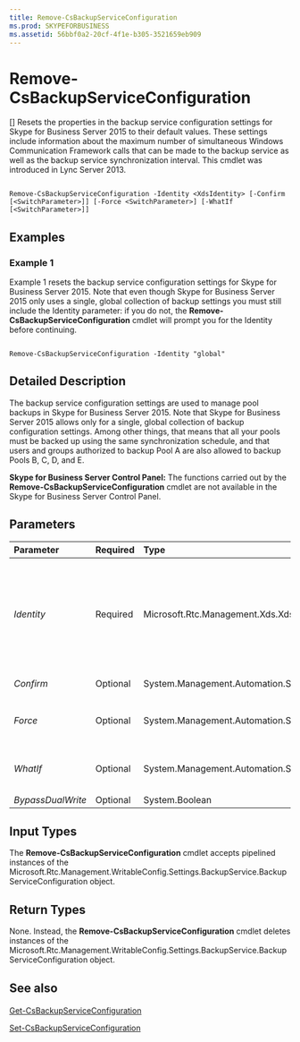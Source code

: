 ```yaml
---
title: Remove-CsBackupServiceConfiguration
ms.prod: SKYPEFORBUSINESS
ms.assetid: 56bbf0a2-20cf-4f1e-b305-3521659eb909
---
```



# Remove-CsBackupServiceConfiguration
[]
Resets the properties in the backup service configuration settings for Skype for Business Server 2015 to their default values. These settings include information about the maximum number of simultaneous Windows Communication Framework calls that can be made to the backup service as well as the backup service synchronization interval. This cmdlet was introduced in Lync Server 2013.
  
    
    


```

Remove-CsBackupServiceConfiguration -Identity <XdsIdentity> [-Confirm [<SwitchParameter>]] [-Force <SwitchParameter>] [-WhatIf [<SwitchParameter>]]

```


## Examples
<a name="Examples"> </a>


### Example 1

Example 1 resets the backup service configuration settings for Skype for Business Server 2015. Note that even though Skype for Business Server 2015 only uses a single, global collection of backup settings you must still include the Identity parameter: if you do not, the **Remove-CsBackupServiceConfiguration** cmdlet will prompt you for the Identity before continuing.
  
    
    

```

Remove-CsBackupServiceConfiguration -Identity "global"
```


## Detailed Description
<a name="DetailedDescription"> </a>

The backup service configuration settings are used to manage pool backups in Skype for Business Server 2015. Note that Skype for Business Server 2015 allows only for a single, global collection of backup configuration settings. Among other things, that means that all your pools must be backed up using the same synchronization schedule, and that users and groups authorized to backup Pool A are also allowed to backup Pools B, C, D, and E.
  
    
    
 **Skype for Business Server Control Panel:** The functions carried out by the **Remove-CsBackupServiceConfiguration** cmdlet are not available in the Skype for Business Server Control Panel.
  
    
    

## Parameters
<a name="DetailedDescription"> </a>



|**Parameter**|**Required**|**Type**|**Description**|
|:-----|:-----|:-----|:-----|
| _Identity_ <br/> |Required  <br/> |Microsoft.Rtc.Management.Xds.XdsIdentity  <br/> |Unique Identity of the backup service configuration settings. Although you can only have a single, global instance of these settings, you still need to specify an Identity when calling the **Remove-CsBackupServiceConfiguration** cmdlet: <br/>  `-Identity global` <br/> |
| _Confirm_ <br/> |Optional  <br/> |System.Management.Automation.SwitchParameter  <br/> |Prompts you for confirmation before executing the command.  <br/> |
| _Force_ <br/> |Optional  <br/> |System.Management.Automation.SwitchParameter  <br/> |Suppresses the display of any non-fatal error message that might occur when running the command.  <br/> |
| _WhatIf_ <br/> |Optional  <br/> |System.Management.Automation.SwitchParameter  <br/> |Describes what would happen if you executed the command without actually executing the command.  <br/> |
| _BypassDualWrite_ <br/> |Optional  <br/> |System.Boolean  <br/> |PARAMVALUE: $true | $false  <br/> |
   

## Input Types
<a name="InputTypes"> </a>

The **Remove-CsBackupServiceConfiguration** cmdlet accepts pipelined instances of the Microsoft.Rtc.Management.WritableConfig.Settings.BackupService.BackupServiceConfiguration object.
  
    
    

## Return Types
<a name="ReturnTypes"> </a>

None. Instead, the **Remove-CsBackupServiceConfiguration** cmdlet deletes instances of the Microsoft.Rtc.Management.WritableConfig.Settings.BackupService.BackupServiceConfiguration object.
  
    
    

## See also
<a name="ReturnTypes"> </a>


#### 


  
    
    
 [Get-CsBackupServiceConfiguration](get-csbackupserviceconfiguration.md)
  
    
    
 [Set-CsBackupServiceConfiguration](set-csbackupserviceconfiguration.md)
